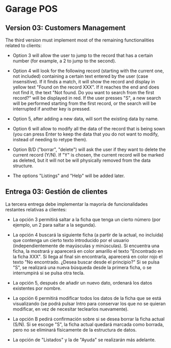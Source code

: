 # Garage POS

## Version 03: Customers Management

The third version must implement most of the remaining functionalities related 
to clients:

- Option 3 will allow the user to jump to the record that has a certain number 
(for example, a 2 to jump to the second).

- Option 4 will look for the following record (starting with the current one, 
not included) containing a certain text entered by the user (case insensitive). 
If it finds a match, it will show the record and display in yellow text "Found 
on the record XXX". If it reaches the end and does not find it, the text "Not 
found. Do you want to search from the first record?" will be displayed in red. 
If the user presses "S", a new search will be performed starting from the first 
record, or the search will be interrupted if another key is pressed.

- Option 5, after adding a new data, will sort the existing data by name.

- Option 6 will allow to modify all the data of the record that is being
sown (you can press Enter to keep the data that you do not want to modify,
instead of needing to retype them).

- Option B/D ("borrar", "delete") will ask the user if they want to delete the 
current record (Y/N). If "Y" is chosen, the current record will be marked as 
deleted, but it will not be will physically removed from the data structure.

- The options "Listings" and "Help" will be added later.


## Entrega 03: Gestión de clientes

La tercera entrega debe implementar la mayoría de funcionalidades restantes relativas a clientes:

- La opción 3 permitirá saltar a la ficha que tenga un cierto número (por ejemplo, un 2 para saltar a la segunda).

- La opción 4 buscará la siguiente ficha (a partir de la actual, no incluida) 
que contenga un cierto texto introducido por el usuario (independientemente de 
mayúsculas y minúsculas). Si encuentra una ficha, la mostrará y aparecerá en 
color amarillo el texto "Encontrado en la ficha XXX". Si llega al final sin 
encontrarla, aparecerá en color rojo el texto "No encontrado. ¿Desea buscar 
desde el principio?" Si se pulsa "S", se realizará una nueva búsqueda desde la 
primera ficha, o se interrumpirá si se pulsa otra tecla.

- La opción 5, después de añadir un nuevo dato, ordenará los datos existentes
por nombre.

- La opción 6 permitirá modificar todos los datos de la ficha que se está
visualizando (se podrá pulsar Intro para conservar los que no se quieran modificar,
en vez de necesitar teclearlos nuevamente).

- La opción B pedirá confirmación sobre si se desea borrar la ficha actual (S/N).
Si se escoge "S", la ficha actual quedará marcada como borrada, pero no se 
eliminará físicamente de la estructura de datos.

- La opción de "Listados" y la de "Ayuda" se realizarán más adelante.
